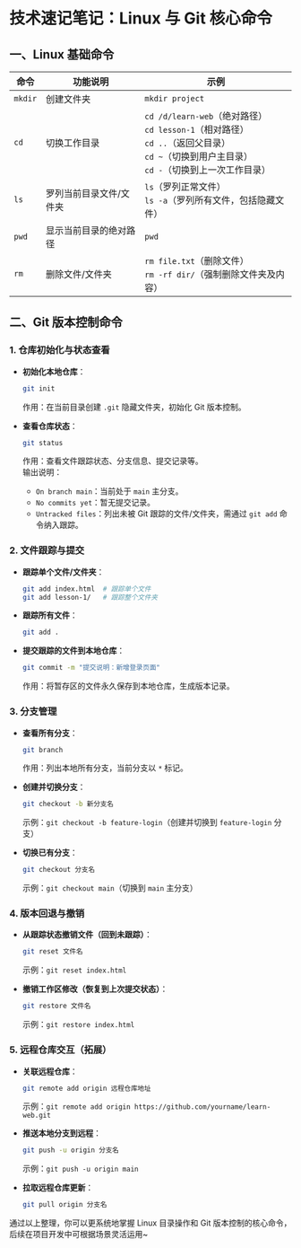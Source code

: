 # 技术速记笔记：Linux 与 Git 核心命令

## 一、Linux 基础命令
| 命令   | 功能说明                     | 示例                     |
|--------|------------------------------|--------------------------|
| `mkdir` | 创建文件夹                   | `mkdir project`          |
| `cd`    | 切换工作目录                 | `cd /d/learn-web`（绝对路径）<br>`cd lesson-1`（相对路径）<br>`cd ..`（返回父目录）<br>`cd ~`（切换到用户主目录）<br>`cd -`（切换到上一次工作目录） |
| `ls`    | 罗列当前目录文件/文件夹       | `ls`（罗列正常文件）<br>`ls -a`（罗列所有文件，包括隐藏文件） |
| `pwd`   | 显示当前目录的绝对路径         | `pwd`                    |
| `rm`    | 删除文件/文件夹               | `rm file.txt`（删除文件）<br>`rm -rf dir/`（强制删除文件夹及内容） |


## 二、Git 版本控制命令

### 1. 仓库初始化与状态查看
- **初始化本地仓库**：  
  ```bash
  git init
  ```
  作用：在当前目录创建 `.git` 隐藏文件夹，初始化 Git 版本控制。

- **查看仓库状态**：  
  ```bash
  git status
  ```
  作用：查看文件跟踪状态、分支信息、提交记录等。  
  输出说明：  
  - `On branch main`：当前处于 `main` 主分支。  
  - `No commits yet`：暂无提交记录。  
  - `Untracked files`：列出未被 Git 跟踪的文件/文件夹，需通过 `git add` 命令纳入跟踪。


### 2. 文件跟踪与提交
- **跟踪单个文件/文件夹**：  
  ```bash
  git add index.html  # 跟踪单个文件
  git add lesson-1/   # 跟踪整个文件夹
  ```

- **跟踪所有文件**：  
  ```bash
  git add .
  ```

- **提交跟踪的文件到本地仓库**：  
  ```bash
  git commit -m "提交说明：新增登录页面"
  ```
  作用：将暂存区的文件永久保存到本地仓库，生成版本记录。


### 3. 分支管理
- **查看所有分支**：  
  ```bash
  git branch
  ```
  作用：列出本地所有分支，当前分支以 `*` 标记。

- **创建并切换分支**：  
  ```bash
  git checkout -b 新分支名
  ```
  示例：`git checkout -b feature-login`（创建并切换到 `feature-login` 分支）

- **切换已有分支**：  
  ```bash
  git checkout 分支名
  ```
  示例：`git checkout main`（切换到 `main` 主分支）


### 4. 版本回退与撤销
- **从跟踪状态撤销文件（回到未跟踪）**：  
  ```bash
  git reset 文件名
  ```
  示例：`git reset index.html`

- **撤销工作区修改（恢复到上次提交状态）**：  
  ```bash
  git restore 文件名
  ```
  示例：`git restore index.html`


### 5. 远程仓库交互（拓展）
- **关联远程仓库**：  
  ```bash
  git remote add origin 远程仓库地址
  ```
  示例：`git remote add origin https://github.com/yourname/learn-web.git`

- **推送本地分支到远程**：  
  ```bash
  git push -u origin 分支名
  ```
  示例：`git push -u origin main`

- **拉取远程仓库更新**：  
  ```bash
  git pull origin 分支名
  ```


通过以上整理，你可以更系统地掌握 Linux 目录操作和 Git 版本控制的核心命令，后续在项目开发中可根据场景灵活运用~